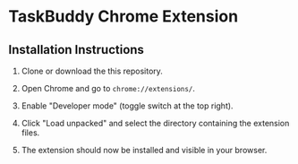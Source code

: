 # TaskBuddy Chrome Extension

## Installation Instructions

1. Clone or download the this repository.

2. Open Chrome and go to `chrome://extensions/`.

3. Enable "Developer mode" (toggle switch at the top right).

4. Click "Load unpacked" and select the directory containing the extension files.

5. The extension should now be installed and visible in your browser.
